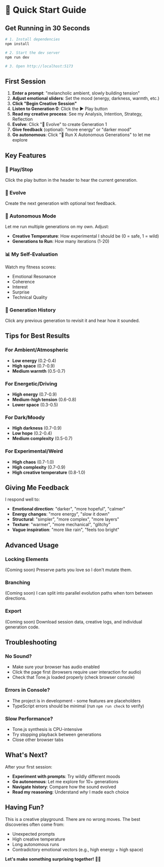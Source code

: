 # 🚀 Quick Start Guide

## Get Running in 30 Seconds

```bash
# 1. Install dependencies
npm install

# 2. Start the dev server
npm run dev

# 3. Open http://localhost:5173
```

## First Session

1. **Enter a prompt**: "melancholic ambient, slowly building tension"
2. **Adjust emotional sliders**: Set the mood (energy, darkness, warmth, etc.)
3. **Click "Begin Creative Session"**
4. **Listen to Generation 0**: Click the ▶ Play button
5. **Read my creative process**: See my Analysis, Intention, Strategy, Reflection
6. **Evolve**: Click "🧬 Evolve" to create Generation 1
7. **Give feedback** (optional): "more energy" or "darker mood"
8. **Go autonomous**: Click "🤖 Run X Autonomous Generations" to let me explore

## Key Features

### 🎹 Play/Stop
Click the play button in the header to hear the current generation.

### 🧬 Evolve
Create the next generation with optional text feedback.

### 🤖 Autonomous Mode
Let me run multiple generations on my own. Adjust:
- **Creative Temperature**: How experimental I should be (0 = safe, 1 = wild)
- **Generations to Run**: How many iterations (1-20)

### 📊 My Self-Evaluation
Watch my fitness scores:
- Emotional Resonance
- Coherence
- Interest
- Surprise
- Technical Quality

### 🌳 Generation History
Click any previous generation to revisit it and hear how it sounded.

## Tips for Best Results

### For Ambient/Atmospheric
- **Low energy** (0.2-0.4)
- **High space** (0.7-0.9)
- **Medium warmth** (0.5-0.7)

### For Energetic/Driving
- **High energy** (0.7-0.9)
- **Medium-high tension** (0.6-0.8)
- **Lower space** (0.3-0.5)

### For Dark/Moody
- **High darkness** (0.7-0.9)
- **Low hope** (0.2-0.4)
- **Medium complexity** (0.5-0.7)

### For Experimental/Weird
- **High chaos** (0.7-1.0)
- **High complexity** (0.7-0.9)
- **High creative temperature** (0.8-1.0)

## Giving Me Feedback

I respond well to:
- **Emotional direction**: "darker", "more hopeful", "calmer"
- **Energy changes**: "more energy", "slow it down"
- **Structural**: "simpler", "more complex", "more layers"
- **Texture**: "warmer", "more mechanical", "glitchy"
- **Vague inspiration**: "more like rain", "feels too bright"

## Advanced Usage

### Locking Elements
(Coming soon) Preserve parts you love so I don't mutate them.

### Branching
(Coming soon) I can split into parallel evolution paths when torn between directions.

### Export
(Coming soon) Download session data, creative logs, and individual generation code.

## Troubleshooting

### No Sound?
- Make sure your browser has audio enabled
- Click the page first (browsers require user interaction for audio)
- Check that Tone.js loaded properly (check browser console)

### Errors in Console?
- The project is in development - some features are placeholders
- TypeScript errors should be minimal (run `npm run check` to verify)

### Slow Performance?
- Tone.js synthesis is CPU-intensive
- Try stopping playback between generations
- Close other browser tabs

## What's Next?

After your first session:
- **Experiment with prompts**: Try wildly different moods
- **Go autonomous**: Let me explore for 10+ generations
- **Navigate history**: Compare how the sound evolved
- **Read my reasoning**: Understand *why* I made each choice

## Having Fun?

This is a creative playground. There are no wrong moves. The best discoveries often come from:
- Unexpected prompts
- High creative temperature
- Long autonomous runs
- Contradictory emotional vectors (e.g., high energy + high space)

**Let's make something surprising together!** 🎵✨
